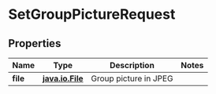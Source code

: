 
# SetGroupPictureRequest

## Properties
Name | Type | Description | Notes
------------ | ------------- | ------------- | -------------
**file** | [**java.io.File**](java.io.File.md) | Group picture in JPEG | 



